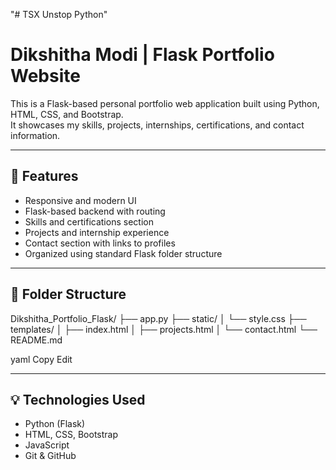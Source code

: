 "# TSX Unstop Python" 
# Dikshitha Modi | Flask Portfolio Website

This is a Flask-based personal portfolio web application built using Python, HTML, CSS, and Bootstrap.  
It showcases my skills, projects, internships, certifications, and contact information.

---

## 🚀 Features

- Responsive and modern UI
- Flask-based backend with routing
- Skills and certifications section
- Projects and internship experience
- Contact section with links to profiles
- Organized using standard Flask folder structure

---

## 📁 Folder Structure

Dikshitha_Portfolio_Flask/
├── app.py
├── static/
│ └── style.css
├── templates/
│ ├── index.html
│ ├── projects.html
│ └── contact.html
└── README.md

yaml
Copy
Edit

---

## 💡 Technologies Used

- Python (Flask)
- HTML, CSS, Bootstrap
- JavaScript
- Git & GitHub
